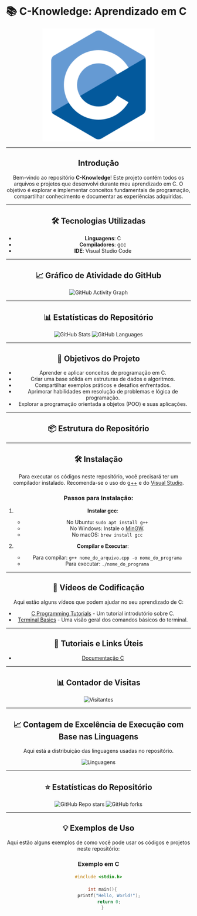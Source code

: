 # 📚 C-Knowledge: Aprendizado em C

<div align="center">

   
<img src="https://raw.githubusercontent.com/devicons/devicon/ca28c779441053191ff11710fe24a9e6c23690d6/icons/c/c-original.svg" alt="C Logo" width="306" />

---

## Introdução

Bem-vindo ao repositório **C-Knowledge**! Este projeto contém todos os arquivos e projetos que desenvolvi durante meu aprendizado em C. O objetivo é explorar e implementar conceitos fundamentais de programação, compartilhar conhecimento e documentar as experiências adquiridas.

---

## 🛠️ Tecnologias Utilizadas

- **Linguagens**: C
- **Compiladores**: gcc
- **IDE**: Visual Studio Code

---

## 📈 Gráfico de Atividade do GitHub

<img src="https://github-readme-activity-graph.vercel.app/graph?username=Giovani-Simple-Dev&bg_color=000000&color=ffffff&line=ffffff&point=ffffff&area=true&area_color=00ff00" alt="GitHub Activity Graph" />

---

## 📊 Estatísticas do Repositório

![GitHub Stats](https://github-readme-stats.vercel.app/api?username=Giovani-Simple-Dev&show_icons=true&theme=radical)
![GitHub Languages](https://github-readme-stats.vercel.app/api/top-langs/?username=Giovani-Simple-Dev&layout=compact&theme=radical)

---

## 🎯 Objetivos do Projeto

- Aprender e aplicar conceitos de programação em C.
- Criar uma base sólida em estruturas de dados e algoritmos.
- Compartilhar exemplos práticos e desafios enfrentados.
- Aprimorar habilidades em resolução de problemas e lógica de programação.
- Explorar a programação orientada a objetos (POO) e suas aplicações.

---

## 📦 Estrutura do Repositório


---

## 🛠️ Instalação

Para executar os códigos neste repositório, você precisará ter um compilador  instalado. Recomenda-se o uso do [g++](https://gcc.gnu.org/) e do [Visual Studio](https://visualstudio.microsoft.com/).

### Passos para Instalação:

1. **Instalar gcc**:
   - No Ubuntu: `sudo apt install g++`
   - No Windows: Instale o [MinGW](http://www.mingw.org/).
   - No macOS: `brew install gcc`

2. **Compilar e Executar**:
   - Para compilar: `g++ nome_do_arquivo.cpp -o nome_do_programa`
   - Para executar: `./nome_do_programa`

---

## 🎥 Vídeos de Codificação

Aqui estão alguns vídeos que podem ajudar no seu aprendizado de C:

- [C Programming Tutorials](https://www.youtube.com/watch?v=KJgsSFOSQv0) - Um tutorial introdutório sobre C.
- [Terminal Basics](https://www.youtube.com/watch?v=wxKNk2SxL7Q) - Uma visão geral dos comandos básicos do terminal.

---

## 🔗 Tutoriais e Links Úteis

- [Documentação C](https://en.cppreference.com/w/c)

---

## 📊 Contador de Visitas

![Visitantes](https://visitor-badge.laobi.icu/badge?page_id=Giovani-Simple-Dev.C-Knowledge)

---

## 📈 Contagem de Excelência de Execução com Base nas Linguagens

Aqui está a distribuição das linguagens usadas no repositório.

![Linguagens](https://img.shields.io/github/languages/top/Giovani-Simple-Dev/C-Knowledge)

---

## ⭐ Estatísticas do Repositório

![GitHub Repo stars](https://img.shields.io/github/stars/Giovani-Simple-Dev/C-Knowledge?style=social)
![GitHub forks](https://img.shields.io/github/forks/Giovani-Simple-Dev/C-Knowledge?style=social)

---


## 💡 Exemplos de Uso

Aqui estão alguns exemplos de como você pode usar os códigos e projetos neste repositório:

### Exemplo em C

```c
#include <stdio.h>

   int main(){
        printf("Hello, World!");
        return 0;
   }

